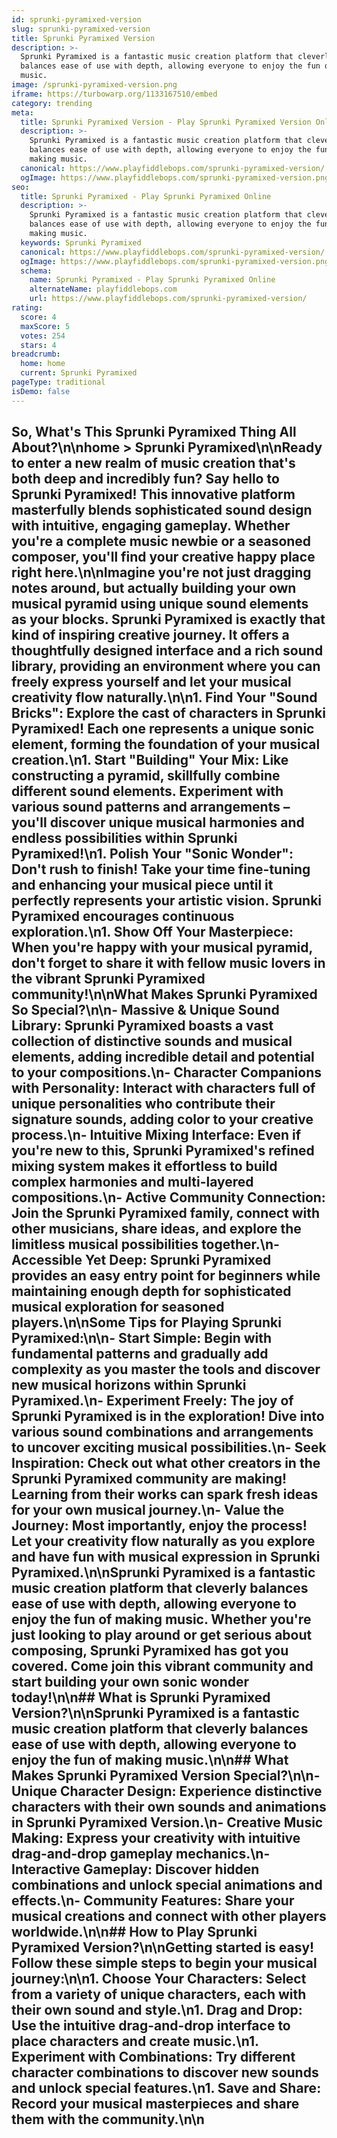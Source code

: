```yaml
---
id: sprunki-pyramixed-version
slug: sprunki-pyramixed-version
title: Sprunki Pyramixed Version
description: >-
  Sprunki Pyramixed is a fantastic music creation platform that cleverly
  balances ease of use with depth, allowing everyone to enjoy the fun of making
  music.
image: /sprunki-pyramixed-version.png
iframe: https://turbowarp.org/1133167510/embed
category: trending
meta:
  title: Sprunki Pyramixed Version - Play Sprunki Pyramixed Version Online
  description: >-
    Sprunki Pyramixed is a fantastic music creation platform that cleverly
    balances ease of use with depth, allowing everyone to enjoy the fun of
    making music.
  canonical: https://www.playfiddlebops.com/sprunki-pyramixed-version/
  ogImage: https://www.playfiddlebops.com/sprunki-pyramixed-version.png
seo:
  title: Sprunki Pyramixed - Play Sprunki Pyramixed Online
  description: >-
    Sprunki Pyramixed is a fantastic music creation platform that cleverly
    balances ease of use with depth, allowing everyone to enjoy the fun of
    making music.
  keywords: Sprunki Pyramixed
  canonical: https://www.playfiddlebops.com/sprunki-pyramixed-version/
  ogImage: https://www.playfiddlebops.com/sprunki-pyramixed-version.png
  schema:
    name: Sprunki Pyramixed - Play Sprunki Pyramixed Online
    alternateName: playfiddlebops.com
    url: https://www.playfiddlebops.com/sprunki-pyramixed-version/
rating:
  score: 4
  maxScore: 5
  votes: 254
  stars: 4
breadcrumb:
  home: home
  current: Sprunki Pyramixed
pageType: traditional
isDemo: false
---
```


## So, What's This Sprunki Pyramixed Thing All About?\n\nhome > Sprunki Pyramixed\n\nReady to enter a new realm of music creation that's both deep and incredibly fun? Say hello to Sprunki Pyramixed! This innovative platform masterfully blends sophisticated sound design with intuitive, engaging gameplay. Whether you're a complete music newbie or a seasoned composer, you'll find your creative happy place right here.\n\nImagine you're not just dragging notes around, but actually building your own musical pyramid using unique sound elements as your blocks. Sprunki Pyramixed is exactly that kind of inspiring creative journey. It offers a thoughtfully designed interface and a rich sound library, providing an environment where you can freely express yourself and let your musical creativity flow naturally.\n\n1. **Find Your "Sound Bricks"**: Explore the cast of characters in Sprunki Pyramixed! Each one represents a unique sonic element, forming the foundation of your musical creation.\n1. **Start "Building" Your Mix**: Like constructing a pyramid, skillfully combine different sound elements. Experiment with various sound patterns and arrangements – you'll discover unique musical harmonies and endless possibilities within Sprunki Pyramixed!\n1. **Polish Your "Sonic Wonder"**: Don't rush to finish! Take your time fine-tuning and enhancing your musical piece until it perfectly represents your artistic vision. Sprunki Pyramixed encourages continuous exploration.\n1. **Show Off Your Masterpiece**: When you're happy with your musical pyramid, don't forget to share it with fellow music lovers in the vibrant Sprunki Pyramixed community!\n\nWhat Makes Sprunki Pyramixed So Special?\n\n- **Massive & Unique Sound Library**: Sprunki Pyramixed boasts a vast collection of distinctive sounds and musical elements, adding incredible detail and potential to your compositions.\n- **Character Companions with Personality**: Interact with characters full of unique personalities who contribute their signature sounds, adding color to your creative process.\n- **Intuitive Mixing Interface**: Even if you're new to this, Sprunki Pyramixed's refined mixing system makes it effortless to build complex harmonies and multi-layered compositions.\n- **Active Community Connection**: Join the Sprunki Pyramixed family, connect with other musicians, share ideas, and explore the limitless musical possibilities together.\n- **Accessible Yet Deep**: Sprunki Pyramixed provides an easy entry point for beginners while maintaining enough depth for sophisticated musical exploration for seasoned players.\n\nSome Tips for Playing Sprunki Pyramixed:\n\n- **Start Simple**: Begin with fundamental patterns and gradually add complexity as you master the tools and discover new musical horizons within Sprunki Pyramixed.\n- **Experiment Freely**: The joy of Sprunki Pyramixed is in the exploration! Dive into various sound combinations and arrangements to uncover exciting musical possibilities.\n- **Seek Inspiration**: Check out what other creators in the Sprunki Pyramixed community are making! Learning from their works can spark fresh ideas for your own musical journey.\n- **Value the Journey**: Most importantly, enjoy the process! Let your creativity flow naturally as you explore and have fun with musical expression in Sprunki Pyramixed.\n\nSprunki Pyramixed is a fantastic music creation platform that cleverly balances ease of use with depth, allowing everyone to enjoy the fun of making music. Whether you're just looking to play around or get serious about composing, Sprunki Pyramixed has got you covered. Come join this vibrant community and start building your own sonic wonder today!\n\n## What is Sprunki Pyramixed Version?\n\nSprunki Pyramixed is a fantastic music creation platform that cleverly balances ease of use with depth, allowing everyone to enjoy the fun of making music.\n\n## What Makes Sprunki Pyramixed Version Special?\n\n- **Unique Character Design**: Experience distinctive characters with their own sounds and animations in Sprunki Pyramixed Version.\n- **Creative Music Making**: Express your creativity with intuitive drag-and-drop gameplay mechanics.\n- **Interactive Gameplay**: Discover hidden combinations and unlock special animations and effects.\n- **Community Features**: Share your musical creations and connect with other players worldwide.\n\n## How to Play Sprunki Pyramixed Version?\n\nGetting started is easy! Follow these simple steps to begin your musical journey:\n\n1. **Choose Your Characters**: Select from a variety of unique characters, each with their own sound and style.\n1. **Drag and Drop**: Use the intuitive drag-and-drop interface to place characters and create music.\n1. **Experiment with Combinations**: Try different character combinations to discover new sounds and unlock special features.\n1. **Save and Share**: Record your musical masterpieces and share them with the community.\n\n